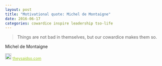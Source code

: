 ```yaml
---
layout: post
title: "Motivational quote: Michel de Montaigne"
date: 2016-06-17
categories: cowardice inspire leadership tso-life
---
```

> Things are not bad in themselves, but our cowardice makes them so.

Michel de Montaigne

<span style="z-index:50;font-size:0.9em;"><img src="https://theysaidso.com/branding/theysaidso.png" height="20" width="20" alt="theysaidso.com"/><a href="https://theysaidso.com" title="Powered by quotes from theysaidso.com" style="color: #9fcc25; margin-left: 4px; vertical-align: middle;">theysaidso.com</a></span>
